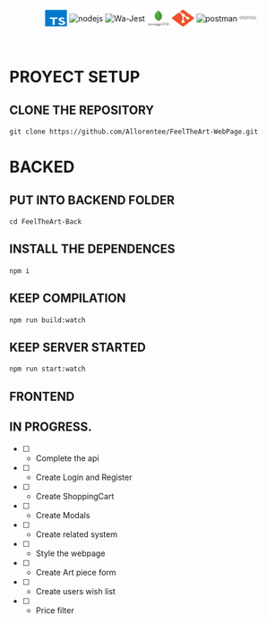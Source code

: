 <div align="center" valign="top"><br>
<img align="center" alt="Js" height="30" width="40" src="https://raw.githubusercontent.com/devicons/devicon/master/icons/typescript/typescript-plain.svg">
<img align="center" alt="nodejs" height="30" width="40" src="https://cdn.worldvectorlogo.com/logos/nodejs-icon.svg">
<img align="center" alt="Wa-Jest" height="30" width="40" src="https://cdn.jsdelivr.net/gh/devicons/devicon/icons/jest/jest-plain.svg">
<img align="center" alt="Mongo" height="30" width="40" src="https://raw.githubusercontent.com/devicons/devicon/master/icons/mongodb/mongodb-original-wordmark.svg">
<img align="center" alt="git" height="30" width="40" src="https://raw.githubusercontent.com/devicons/devicon/master/icons/git/git-original.svg">
<img align="center" alt="postman" height="30" width="30" src="https://camo.githubusercontent.com/93b32389bf746009ca2370de7fe06c3b5146f4c99d99df65994f9ced0ba41685/68747470733a2f2f7777772e766563746f726c6f676f2e7a6f6e652f6c6f676f732f676574706f73746d616e2f676574706f73746d616e2d69636f6e2e737667">
<img align="center" alt="express" height="30" width="30" src="https://raw.githubusercontent.com/devicons/devicon/master/icons/express/express-original-wordmark.svg">    
</div></br></br>

# **PROYECT SETUP**

## **CLONE THE REPOSITORY**

```
git clone https://github.com/Allorentee/FeelTheArt-WebPage.git
```

# **BACKED**

## **PUT INTO BACKEND FOLDER**

```
cd FeelTheArt-Back
```

## **INSTALL THE DEPENDENCES**

```
npm i
```

## **KEEP COMPILATION**

```
npm run build:watch
```

## **KEEP SERVER STARTED**

```
npm run start:watch
```

## **FRONTEND**

## IN PROGRESS.

- [ ] - Complete the api
- [ ] - Create Login and Register
- [ ] - Create ShoppingCart
- [ ] - Create Modals
- [ ] - Create related system
- [ ] - Style the webpage
- [ ] - Create Art piece form
- [ ] - Create users wish list
- [ ] - Price filter
